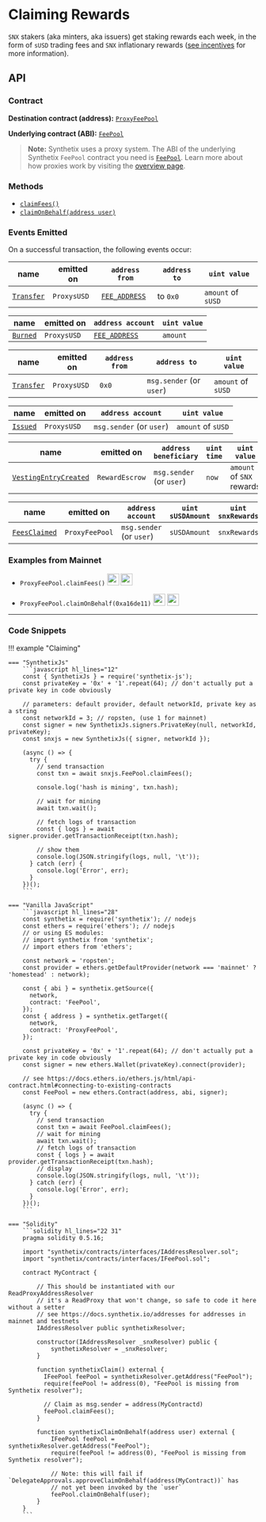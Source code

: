 # Claiming Rewards

`SNX` stakers (aka minters, aka issuers) get staking rewards each week, in the form of `sUSD` trading fees and `SNX` inflationary rewards ([see incentives](/incentives/#sources-of-value) for more information).

## API

### Contract

**Destination contract (address):** [`ProxyFeePool`](https://contracts.synthetix.io/ProxyFeePool)

**Underlying contract (ABI):** [`FeePool`](https://contracts.synthetix.io/FeePool)

> **Note:** Synthetix uses a proxy system. The ABI of the underlying Synthetix `FeePool` contract you need is [`FeePool`](https://contracts.synthetix.io/FeePool). Learn more about how proxies work by visiting the [overview page](/integrations/#proxies).

### Methods

- [`claimFees()`](/contracts/source/contracts/FeePool/#claimfees)
- [`claimOnBehalf(address user)`](/contracts/source/contracts/FeePool/#claimonbehalf)

### Events Emitted

On a successful transaction, the following events occur:

| name                                                                | emitted on  | `address from`                                                    | `address to` | `uint value`       |
| ------------------------------------------------------------------- | ----------- | ----------------------------------------------------------------- | ------------ | ------------------ |
| [`Transfer`](/contracts/source/contracts/ExternStateToken#transfer) | `ProxysUSD` | [`FEE_ADDRESS`](/contracts/source/contracts/FeePool/#fee_address) | to `0x0`     | `amount` of `sUSD` |

| name                                                 | emitted on  | `address account`                                                 | `uint value` |
| ---------------------------------------------------- | ----------- | ----------------------------------------------------------------- | ------------ |
| [`Burned`](/contracts/source/contracts/Synth#burned) | `ProxysUSD` | [`FEE_ADDRESS`](/contracts/source/contracts/FeePool/#fee_address) | `amount`     |

| name                                                                | emitted on  | `address from` | `address to`             | `uint value`       |
| ------------------------------------------------------------------- | ----------- | -------------- | ------------------------ | ------------------ |
| [`Transfer`](/contracts/source/contracts/ExternStateToken#transfer) | `ProxysUSD` | `0x0`          | `msg.sender` (or `user`) | `amount` of `sUSD` |

| name                                                 | emitted on  | `address account`        | `uint value`       |
| ---------------------------------------------------- | ----------- | ------------------------ | ------------------ |
| [`Issued`](/contracts/source/contracts/Synth#issued) | `ProxysUSD` | `msg.sender` (or `user`) | `amount` of `sUSD` |

| name                                                                                  | emitted on     | `address beneficiary`         | `uint time` | `uint value`              |
| ------------------------------------------------------------------------------------- | -------------- | ----------------------------- | ----------- | ------------------------- |
| [`VestingEntryCreated`](/contracts/source/contracts/RewardEscrow#vestingentrycreated) | `RewardEscrow` | `msg.sender`<br />(or `user`) | `now`       | `amount` of `SNX` rewards |

| name                                                             | emitted on     | `address account`        | `uint sUSDAmount` | `uint snxRewards` |
| ---------------------------------------------------------------- | -------------- | ------------------------ | ----------------- | ----------------- |
| [`FeesClaimed`](/contracts/source/contracts/FeePool#feesclaimed) | `ProxyFeePool` | `msg.sender` (or `user`) | `sUSDAmount`      | `snxRewards`      |

### Examples from Mainnet

- `ProxyFeePool.claimFees()` <a target=_blank href="https://dashboard.tenderly.co/tx/main/0xa49256e412c7ede6c81eeeaa6c111a5ffc051fe8dd103123cc75e6bb96761fec/logs"><img src="https://tenderly.co/icons/icon-48x48.png" width=24 /></a> <a target=_blank href="https://etherscan.io/tx/0xa49256e412c7ede6c81eeeaa6c111a5ffc051fe8dd103123cc75e6bb96761fec#eventlog"><img src="https://etherscan.io/images/favicon2.ico" width=24 /></a>

- `ProxyFeePool.claimOnBehalf(0xa16de11)` <a target=_blank href="https://dashboard.tenderly.co/tx/main/0x2ba1bcd89c2c6178660afa6fa25674d7573cd58eb63f03416b40c053671879e8/logs"><img src="https://tenderly.co/icons/icon-48x48.png" width=24 /></a> <a target=_blank href="https://etherscan.io/tx/0x2ba1bcd89c2c6178660afa6fa25674d7573cd58eb63f03416b40c053671879e8#eventlog"><img src="https://etherscan.io/images/favicon2.ico" width=24 /></a>

---

### Code Snippets

!!! example "Claiming"

    === "SynthetixJs"
        ```javascript hl_lines="12"
        const { SynthetixJs } = require('synthetix-js');
        const privateKey = '0x' + '1'.repeat(64); // don't actually put a private key in code obviously

        // parameters: default provider, default networkId, private key as a string
        const networkId = 3; // ropsten, (use 1 for mainnet)
        const signer = new SynthetixJs.signers.PrivateKey(null, networkId, privateKey);
        const snxjs = new SynthetixJs({ signer, networkId });

        (async () => {
          try {
            // send transaction
            const txn = await snxjs.FeePool.claimFees();

            console.log('hash is mining', txn.hash);

            // wait for mining
            await txn.wait();

            // fetch logs of transaction
            const { logs } = await signer.provider.getTransactionReceipt(txn.hash);

            // show them
            console.log(JSON.stringify(logs, null, '\t'));
          } catch (err) {
            console.log('Error', err);
          }
        })();
        ```

    === "Vanilla JavaScript"
        ```javascript hl_lines="28"
        const synthetix = require('synthetix'); // nodejs
        const ethers = require('ethers'); // nodejs
        // or using ES modules:
        // import synthetix from 'synthetix';
        // import ethers from 'ethers';

        const network = 'ropsten';
        const provider = ethers.getDefaultProvider(network === 'mainnet' ? 'homestead' : network);

        const { abi } = synthetix.getSource({
          network,
          contract: 'FeePool',
        });
        const { address } = synthetix.getTarget({
          network,
          contract: 'ProxyFeePool',
        });

        const privateKey = '0x' + '1'.repeat(64); // don't actually put a private key in code obviously
        const signer = new ethers.Wallet(privateKey).connect(provider);

        // see https://docs.ethers.io/ethers.js/html/api-contract.html#connecting-to-existing-contracts
        const FeePool = new ethers.Contract(address, abi, signer);

        (async () => {
          try {
            // send transaction
            const txn = await FeePool.claimFees();
            // wait for mining
            await txn.wait();
            // fetch logs of transaction
            const { logs } = await provider.getTransactionReceipt(txn.hash);
            // display
            console.log(JSON.stringify(logs, null, '\t'));
          } catch (err) {
            console.log('Error', err);
          }
        })();
        ```

    === "Solidity"
        ```solidity hl_lines="22 31"
        pragma solidity 0.5.16;

        import "synthetix/contracts/interfaces/IAddressResolver.sol";
        import "synthetix/contracts/interfaces/IFeePool.sol";

        contract MyContract {

            // This should be instantiated with our ReadProxyAddressResolver
            // it's a ReadProxy that won't change, so safe to code it here without a setter
            // see https://docs.synthetix.io/addresses for addresses in mainnet and testnets
            IAddressResolver public synthetixResolver;

            constructor(IAddressResolver _snxResolver) public {
                synthetixResolver = _snxResolver;
            }

            function synthetixClaim() external {
              IFeePool feePool = synthetixResolver.getAddress("FeePool");
              require(feePool != address(0), "FeePool is missing from Synthetix resolver");

              // Claim as msg.sender = address(MyContractd)
              feePool.claimFees();
            }

            function synthetixClaimOnBehalf(address user) external {
                IFeePool feePool = synthetixResolver.getAddress("FeePool");
                require(feePool != address(0), "FeePool is missing from Synthetix resolver");

                // Note: this will fail if `DelegateApprovals.approveClaimOnBehalf(address(MyContract))` has
                // not yet been invoked by the `user`
                feePool.claimOnBehalf(user);
            }
        }
        ```
